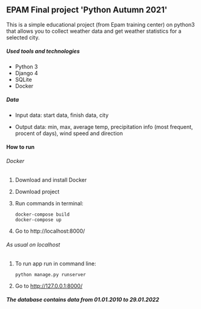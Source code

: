 ## EPAM Final project 'Python Autumn 2021'

This is a simple educational project (from Epam training center) 
on python3 that allows you to collect weather data and get weather 
statistics for a selected city.


##### Used tools and technologies
- Python 3
- Django 4
- SQLite
- Docker

##### Data
- Input data: start data, finish data, city

- Output data: min, max, average temp, 
precipitation info (most frequent, procent of days), 
wind speed and direction


#### How to run
###### Docker
1. Download and install Docker 
2. Download project
3. Run commands in terminal:

       docker-compose build
       docker-compose up 
    
4. Go to http://localhost:8000/


###### As usual on localhost
1. To run app run in command line:

       python manage.py runserver
    
2. Go to http://127.0.0.1:8000/


##### The database contains data from 01.01.2010 to 29.01.2022